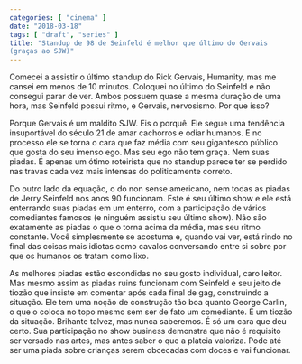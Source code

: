 ```yaml
---
categories: [ "cinema" ]
date: "2018-03-18"
tags: [ "draft", "series" ]
title: "Standup de 98 de Seinfeld é melhor que último do Gervais
(graças ao SJW)"
---
```

Comecei a assistir o último standup do Rick Gervais, Humanity, mas me
cansei em menos de 10 minutos. Coloquei no último do Seinfeld e não
consegui parar de ver. Ambos possuem quase a mesma duração de uma hora,
mas Seinfeld possui ritmo, e Gervais, nervosismo. Por que isso?

Porque Gervais é um maldito SJW. Eis o porquê. Ele segue uma tendência
insuportável do século 21 de amar cachorros e odiar humanos. E no
processo ele se torna o cara que faz média com seu gigantesco público
que gosta do seu imenso ego. Mas seu ego não tem graça. Nem suas
piadas. É apenas um ótimo roteirista que no standup parece ter se
perdido nas travas cada vez mais intensas do politicamente correto.

Do outro lado da equação, o do non sense americano, nem todas as piadas
de Jerry Seinfeld nos anos 90 funcionam. Este é seu último show e
ele está enterrando suas piadas em um enterro, com a participação de
vários comediantes famosos (e ninguém assistiu seu último show). Não
são exatamente as piadas o que o torna acima da média, mas seu ritmo
constante. Você simplesmente se acostuma e, quando vai ver, está rindo
no final das coisas mais idiotas como cavalos conversando entre si sobre
por que os humanos os tratam como lixo.

As melhores piadas estão escondidas no seu gosto individual, caro
leitor. Mas mesmo assim as piadas ruins funcionam com Seinfeld e seu jeito
de tiozão que insiste em comentar após cada final de gag, construindo
a situação. Ele tem uma noção de construção tão boa quanto George
Carlin, o que o coloca no topo mesmo sem ser de fato um comediante. É
um tiozão da situação. Brihante talvez, mas nunca saberemos. É só
um cara que deu certo. Sua participação no show business demonstra que
não é requisito ser versado nas artes, mas antes saber o que a plateia
valoriza. Pode até ser uma piada sobre crianças serem obcecadas com
doces e vai funcionar.
